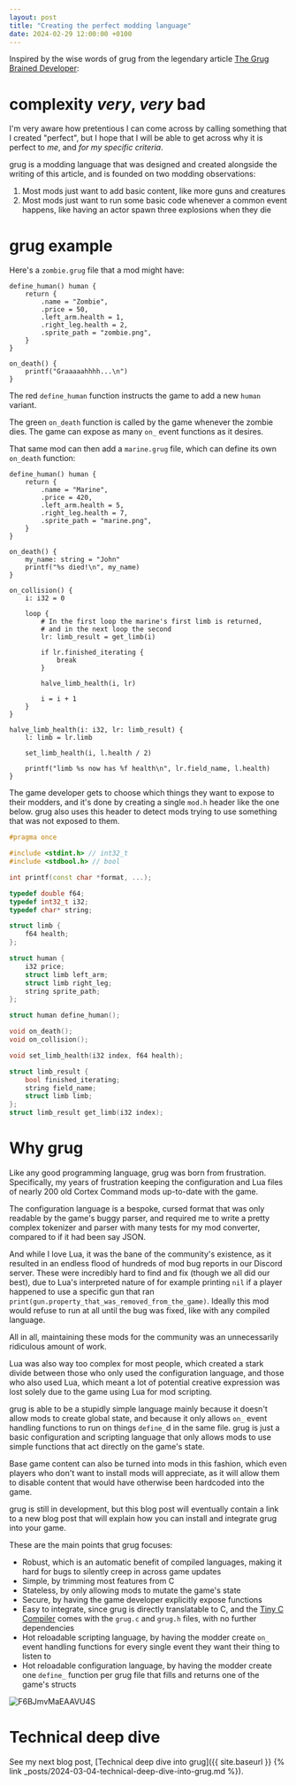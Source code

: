 ```yaml
---
layout: post
title: "Creating the perfect modding language"
date: 2024-02-29 12:00:00 +0100
---
```


Inspired by the wise words of grug from the legendary article [The Grug Brained Developer](https://grugbrain.dev/):

# complexity _very_, _very_ bad

I'm very aware how pretentious I can come across by calling something that I created "perfect", but I hope that I will be able to get across why it is perfect to *me*, and *for my specific criteria*.

grug is a modding language that was designed and created alongside the writing of this article, and is founded on two modding observations:
1. Most mods just want to add basic content, like more guns and creatures
2. Most mods just want to run some basic code whenever a common event happens, like having an actor spawn three explosions when they die

# grug example

Here's a `zombie.grug` file that a mod might have:

```grug
define_human() human {
	return {
		.name = "Zombie",
		.price = 50,
		.left_arm.health = 1,
		.right_leg.health = 2,
		.sprite_path = "zombie.png",
	}
}

on_death() {
	printf("Graaaaahhhh...\n")
}
```

The red `define_human` function instructs the game to add a new `human` variant.

The green `on_death` function is called by the game whenever the zombie dies. The game can expose as many `on_` event functions as it desires.

That same mod can then add a `marine.grug` file, which can define its own `on_death` function:

```grug
define_human() human {
	return {
		.name = "Marine",
		.price = 420,
		.left_arm.health = 5,
		.right_leg.health = 7,
		.sprite_path = "marine.png",
	}
}

on_death() {
	my_name: string = "John"
	printf("%s died!\n", my_name)
}

on_collision() {
	i: i32 = 0
	
	loop {
		# In the first loop the marine's first limb is returned,
		# and in the next loop the second
		lr: limb_result = get_limb(i)

		if lr.finished_iterating {
			break
		}

		halve_limb_health(i, lr)

		i = i + 1
	}
}

halve_limb_health(i: i32, lr: limb_result) {
	l: limb = lr.limb

	set_limb_health(i, l.health / 2)

	printf("limb %s now has %f health\n", lr.field_name, l.health)
}
```

The game developer gets to choose which things they want to expose to their modders, and it's done by creating a single `mod.h` header like the one below. grug also uses this header to detect mods trying to use something that was not exposed to them.

```c++
#pragma once

#include <stdint.h> // int32_t
#include <stdbool.h> // bool

int printf(const char *format, ...);

typedef double f64;
typedef int32_t i32;
typedef char* string;

struct limb {
	f64 health;
};

struct human {
	i32 price;
	struct limb left_arm;
	struct limb right_leg;
	string sprite_path;
};

struct human define_human();

void on_death();
void on_collision();

void set_limb_health(i32 index, f64 health);

struct limb_result {
	bool finished_iterating;
	string field_name;
	struct limb limb;
};
struct limb_result get_limb(i32 index);
```

# Why grug

Like any good programming language, grug was born from frustration. Specifically, my years of frustration keeping the configuration and Lua files of nearly 200 old Cortex Command mods up-to-date with the game.

The configuration language is a bespoke, cursed format that was only readable by the game's buggy parser, and required me to write a pretty complex tokenizer and parser with many tests for my mod converter, compared to if it had been say JSON.

And while I love Lua, it was the bane of the community's existence, as it resulted in an endless flood of hundreds of mod bug reports in our Discord server. These were incredibly hard to find and fix (though we all did our best), due to Lua's interpreted nature of for example printing `nil` if a player happened to use a specific gun that ran `print(gun.property_that_was_removed_from_the_game)`. Ideally this mod would refuse to run at all until the bug was fixed, like with any compiled language.

All in all, maintaining these mods for the community was an unnecessarily ridiculous amount of work.

Lua was also way too complex for most people, which created a stark divide between those who only used the configuration language, and those who also used Lua, which meant a lot of potential creative expression was lost solely due to the game using Lua for mod scripting.

grug is able to be a stupidly simple language mainly because it doesn't allow mods to create global state, and because it only allows `on_` event handling functions to run on things `define_`d in the same file. grug is just a basic configuration and scripting language that only allows mods to use simple functions that act directly on the game's state.

Base game content can also be turned into mods in this fashion, which even players who don't want to install mods will appreciate, as it will allow them to disable content that would have otherwise been hardcoded into the game.

grug is still in development, but this blog post will eventually contain a link to a new blog post that will explain how you can install and integrate grug into your game.

These are the main points that grug focuses:

- Robust, which is an automatic benefit of compiled languages, making it hard for bugs to silently creep in across game updates
- Simple, by trimming most features from C
- Stateless, by only allowing mods to mutate the game's state
- Secure, by having the game developer explicitly expose functions
- Easy to integrate, since grug is directly translatable to C, and the [Tiny C Compiler](https://en.wikipedia.org/wiki/Tiny_C_Compiler) comes with the `grug.c` and `grug.h` files, with no further dependencies
- Hot reloadable scripting language, by having the modder create `on_` event handling functions for every single event they want their thing to listen to
- Hot reloadable configuration language, by having the modder create one `define_` function per grug file that fills and returns one of the game's structs

![F6BJmvMaEAAVU4S](https://github.com/MyNameIsTrez/MyNameIsTrez.github.io/assets/32989873/8af20dd2-6ed2-4c0d-8e16-62397597283c)

# Technical deep dive

See my next blog post, [Technical deep dive into grug]({{ site.baseurl }} {% link _posts/2024-03-04-technical-deep-dive-into-grug.md %}).
